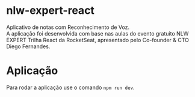 # nlw-expert-react
Aplicativo de notas com Reconhecimento de Voz.
<br>A aplicação foi desenvolvida com base nas aulas do evento gratuito NLW EXPERT Trilha React da RocketSeat, apresentado pelo Co-founder & CTO Diego Fernandes. 

# Aplicação
Para rodar a aplicação use o comando ```npm run dev```. 
